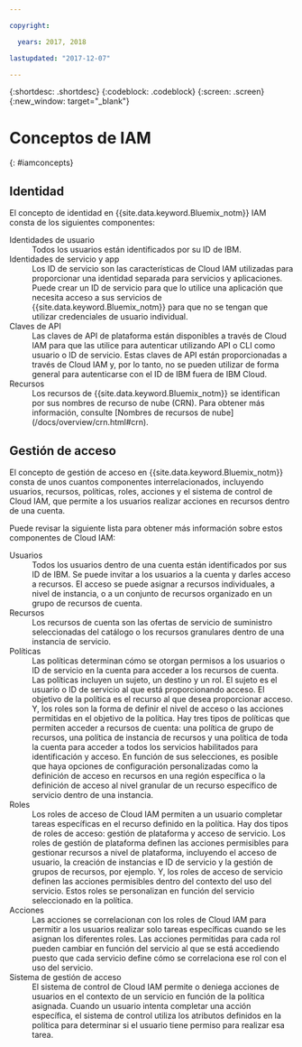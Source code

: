 ```yaml
---

copyright:

  years: 2017, 2018

lastupdated: "2017-12-07"

---
```


{:shortdesc: .shortdesc}
{:codeblock: .codeblock}
{:screen: .screen}
{:new_window: target="_blank"}

# Conceptos de IAM
{: #iamconcepts}

## Identidad

El concepto de identidad en {{site.data.keyword.Bluemix_notm}} IAM consta de los siguientes componentes:

<dl>
<dt>Identidades de usuario</dt>
<dd>Todos los usuarios están identificados por su ID de IBM.</dd>
<dt>Identidades de servicio y app</dt>
<dd>Los ID de servicio son las características de Cloud IAM utilizadas para proporcionar una identidad separada para servicios y aplicaciones. Puede crear un ID de servicio para que lo utilice una aplicación que necesita acceso a sus servicios de {{site.data.keyword.Bluemix_notm}} para que no se tengan que utilizar credenciales de usuario individual.</dd>
<dt>Claves de API</dt>
<dd>Las claves de API de plataforma están disponibles a través de Cloud IAM para que las utilice para autenticar utilizando API o CLI como usuario o ID de servicio. Estas claves de API están proporcionadas a través de Cloud IAM y, por lo tanto, no se pueden utilizar de forma general para autenticarse con el ID de IBM fuera de IBM Cloud. </dd>
<dt>Recursos</dt>
<dd>Los recursos de {{site.data.keyword.Bluemix_notm}} se identifican por sus nombres de recurso de nube (CRN). Para obtener más información, consulte [Nombres de recursos de nube](/docs/overview/crn.html#crn).</dd>
</dl>

## Gestión de acceso

El concepto de gestión de acceso en {{site.data.keyword.Bluemix_notm}} consta de unos cuantos componentes interrelacionados, incluyendo usuarios, recursos, políticas, roles, acciones y el sistema de control de Cloud IAM, que permite a los usuarios realizar acciones en recursos dentro de una cuenta.

Puede revisar la siguiente lista para obtener más información sobre estos componentes de Cloud IAM:

<dl>
<dt>Usuarios</dt>
<dd>Todos los usuarios dentro de una cuenta están identificados por sus ID de IBM. Se puede invitar a los usuarios a la cuenta y darles acceso a recursos. El acceso se puede asignar a recursos individuales, a nivel de instancia, o a un conjunto de recursos organizado en un grupo de recursos de cuenta.</dd>
<dt>Recursos</dt>
<dd>Los recursos de cuenta son las ofertas de servicio de suministro seleccionadas del catálogo o los recursos granulares dentro de una instancia de servicio.</dd>
<dt>Políticas</dt>
<dd>Las políticas determinan cómo se otorgan permisos a los usuarios o ID de servicio en la cuenta para acceder a los recursos de cuenta. Las políticas incluyen un sujeto, un destino y un rol. El sujeto es el usuario o ID de servicio al que está proporcionando acceso. El objetivo de la política es el recurso al que desea proporcionar acceso. Y, los roles son la forma de definir el nivel de acceso o las acciones permitidas en el objetivo de la política. Hay tres tipos de políticas que permiten acceder a recursos de cuenta: una política de grupo de recursos, una política de instancia de recursos y una política de toda la cuenta para acceder a todos los servicios habilitados para identificación y acceso. En función de sus selecciones, es posible que haya opciones de configuración personalizadas como la definición de acceso en recursos en una región específica o la definición de acceso al nivel granular de un recurso específico de servicio dentro de una instancia.</dd>
<dt>Roles</dt>
<dd>Los roles de acceso de Cloud IAM permiten a un usuario completar tareas específicas en el recurso definido en la política. Hay dos tipos de roles de acceso: gestión de plataforma y acceso de servicio. Los roles de gestión de plataforma definen las acciones permisibles para gestionar recursos a nivel de plataforma, incluyendo el acceso de usuario, la creación de instancias e ID de servicio y la gestión de grupos de recursos, por ejemplo. Y, los roles de acceso de servicio definen las acciones permisibles dentro del contexto del uso del servicio. Estos roles se personalizan en función del servicio seleccionado en la política.</dd>
<dt>Acciones</dt>
<dd>Las acciones se correlacionan con los roles de Cloud IAM para permitir a los usuarios realizar solo tareas específicas cuando se les asignan los diferentes roles. Las acciones permitidas para cada rol pueden cambiar en función del servicio al que se está accediendo puesto que cada servicio define cómo se correlaciona ese rol con el uso del servicio. </dd>
<dt>Sistema de gestión de acceso</dt>
<dd>El sistema de control de Cloud IAM permite o deniega acciones de usuarios en el contexto de un servicio en función de la política asignada. Cuando un usuario intenta completar una acción específica, el sistema de control utiliza los atributos definidos en la política para determinar si el usuario tiene permiso para realizar esa tarea.</dd>
</dl>
